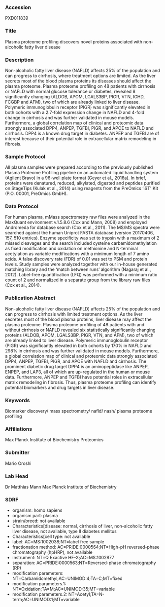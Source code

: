 ### Accession
PXD011839

### Title
Plasma proteome profiling discovers novel proteins associated with non-alcoholic fatty liver disease

### Description
Non-alcoholic fatty liver disease (NAFLD) affects 25% of the population and can progress to cirrhosis, where treatment options are limited. As the liver secrets most of the blood plasma proteins its diseases should affect the plasma proteome. Plasma proteome profiling on 48 patients with cirrhosis or NAFLD with normal glucose tolerance or diabetes, revealed 8 significantly changing (ALDOB, APOM, LGALS3BP, PIGR, VTN, IGHD, FCGBP and AFM), two of which are already linked to liver disease. Polymeric immunoglobulin receptor (PIGR) was significantly elevated in both cohorts with a 2.7-fold expression change in NAFLD and 4-fold change in cirrhosis and was further validated in mouse models. Furthermore, a global correlation map of clinical and proteomic data strongly associated DPP4, ANPEP, TGFBI, PIGR, and APOE to NAFLD and cirrhosis. DPP4 is a known drug target in diabetes. ANPEP and TGFBI are of interest because of their potential role in extracellular matrix remodeling in fibrosis.

### Sample Protocol
All plasma samples were prepared according to the previously published Plasma Proteome Profiling pipeline on an automated liquid handling system (Agilent Bravo) in a 96-well plate format (Geyer et al., 2016a). In brief, proteins were denatured, reduced, alkylated, digested and peptides purified on StageTips (Kulak et al., 2014) using reagents from the PreOmics ‘iST' Kit (P.O. 00001, PreOmics GmbH).

### Data Protocol
For human plasma, mMass spectrometry raw files were analyzed in the MaxQuant environment v.1.5.8.6 (Cox and Mann, 2008) and employed Andromeda for database search (Cox et al., 2011). The MS/MS spectra were searched against the human Uniprot FASTA database (version 20170406, 157, 510 entries). Enzyme specificity was set to trypsin with a maximum of 2 missed cleavages and the search included cysteine carbamidomethylation as fixed modification and oxidation on methionine and N-terminal acetylation as variable modifications with a minimum length of 7 amino acids. A false discovery rate (FDR) of 0.01 was set to PSM and protein levels. Study samples were analyzed together with our in-house generated matching library and the ‘match between runs’ algorithm (Nagaraj et al., 2012). Label-free quantification (LFQ) was performed with a minimum ratio count of 2 and normalized in a separate group from the library raw files (Cox et al., 2014).

### Publication Abstract
Non-alcoholic fatty liver disease (NAFLD) affects 25% of the population and can progress to cirrhosis with limited treatment options. As the liver secretes most of the blood plasma proteins, liver disease may affect the plasma proteome. Plasma proteome profiling of 48 patients with and without cirrhosis or NAFLD revealed six statistically significantly changing proteins (ALDOB, APOM, LGALS3BP, PIGR, VTN, and AFM), two of which are already linked to liver disease. Polymeric immunoglobulin receptor (PIGR) was significantly elevated in both cohorts by 170% in NAFLD and 298% in cirrhosis and was further validated in mouse models. Furthermore, a global correlation map of clinical and proteomic data strongly associated DPP4, ANPEP, TGFBI, PIGR, and APOE with NAFLD and cirrhosis. The prominent diabetic drug target DPP4 is an aminopeptidase like ANPEP, ENPEP, and LAP3, all of which are up-regulated in the human or mouse data. Furthermore, ANPEP and TGFBI have potential roles in extracellular matrix remodeling in fibrosis. Thus, plasma proteome profiling can identify potential biomarkers and drug targets in liver disease.

### Keywords
Biomarker discovery/ mass spectrometry/ nafld/ nash/ plasma proteome profiling

### Affiliations
Max Planck Institute of Biochemistry
Proteomics

### Submitter
Mario Oroshi

### Lab Head
Dr Matthias Mann
Max Planck Institute of Biochemistry


### SDRF
- organism: homo sapiens
- organism part: plasma
- strain/breed: not available
- Characteristics[disease: normal, cirrhosis of liver, non-alcoholic fatty liver disease, not available, type II diabetes mellitus
- Characteristics[cell type: not available
- label: AC=MS:1002038;NT=label free sample
- fractionation method: AC=PRIDE:0000564;NT=High-pH reversed-phase chromatography (hpHRP), not available
- instrument: NT=Q Exactive HF-X;AC=MS:1002877
- separation: AC=PRIDE:0000563;NT=Reversed-phase chromatography (RP)
- modification parameters: NT=Carbamidomethyl;AC=UNIMOD:4;TA=C;MT=fixed
- modification parameters.1: NT=Oxidation;TA=M;AC=UNIMOD:35;MT=variable
- modification parameters.2: NT=Acetyl;TA=N-term;AC=UNIMOD:1;MT=variable

